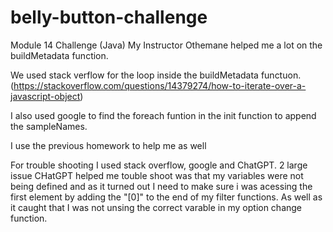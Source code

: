 # belly-button-challenge
Module 14 Challenge (Java)
My Instructor Othemane helped me a lot on the buildMetadata function. 

We used stack verflow for the loop inside the buildMetadata functuon. (https://stackoverflow.com/questions/14379274/how-to-iterate-over-a-javascript-object)

I also used google to find the foreach funtion in the init function to append the sampleNames.

I use the previous homework to help me as well

For trouble shooting I used stack overflow, google and ChatGPT. 2 large issue CHatGPT helped me touble shoot was that my variables were not being defined and as it turned out I need to make sure i was acessing the first element by adding the "[0]" to the end of my filter functions. As well as it caught that I was not unsing the correct varable in my option change function. 
